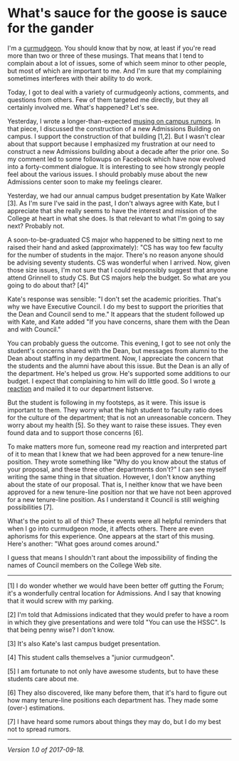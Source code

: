 What's sauce for the goose is sauce for the gander
==================================================

I'm a [curmudgeon](curmudgeon).  You should know that by now, at least if
you're read more than two or three of these musings.  That means that I
tend to complain about a lot of issues, some of which seem minor to other
people, but most of which are important to me.  And I'm sure that my
complaining sometimes interferes with their ability to do work.

Today, I got to deal with a variety of curmudgeonly actions, comments, 
and questions from others.  Few of them targeted me directly, but they
all certainly involved me.  What's happened?  Let's see.

Yesterday, I wrote a longer-than-expected [musing on campus
rumors](campus-rumors).  In that piece, I discussed the construction
of a new Admissions Building on campus.  I support the construction of
that building [1,2].  But I wasn't clear about that support because I
emphasized my frustration at our need to construct a new Admissions
building about a decade after the prior one.  So my comment led to
some followups on Facebook which have now evolved into a forty-comment
dialogue.  It is interesting to see how strongly people feel about the
various issues.  I should probably muse about the new Admissions center
soon to make my feelings clearer.

Yesterday, we had our annual campus budget presentation by Kate Walker
[3].  As I'm sure I've said in the past, I don't always agree with Kate,
but I appreciate that she really seems to have the interest and mission
of the College at heart in what she does.  Is that relevant to what I'm
going to say next?  Probably not.

A soon-to-be-graduated CS major who happened to be sitting next to me
raised their hand and asked (approximately): "CS has way too few faculty
for the number of students in the major.  There's no reason anyone should
be advising seventy students.  CS was wonderful when I arrived.  Now,
given those size issues, I'm not sure that I could responsibly suggest
that anyone attend Grinnell to study CS.  But CS majors help the budget.
So what are you going to do about that? [4]"

Kate's response was sensible: "I don't set the academic priorities.  That's
why we have Executive Council.  I do my best to support the priorities that
the Dean and Council send to me."  It appears that the student followed up
with Kate, and Kate added "If you have concerns, share them with the Dean
and with Council."

You can probably guess the outcome.  This evening, I got to see not only
the student's concerns shared with the Dean, but messages from alumni to
the Dean about staffing in my department.  Now, I appreciate the concern
that the students and the alumni have about this issue.  But the Dean
is an ally of the department.  He's helped us grow.  He's supported
some additions to our budget.  I expect that complaining to him will
do little good.  So I wrote [a reaction](please-chill) and mailed it to
our department listserve.

But the student is following in my footsteps, as it were.  This issue
is important to them.  They worry what the high student to faculty ratio
does for the culture of the department; that is not an unreasonable concern.
They worry about my health [5].  So they want to raise these issues.
They even found data and to support those concerns [6].

To make matters more fun, someone read my reaction and interpreted part
of it to mean that I knew that we had been approved for a new tenure-line
position.  They wrote something like "Why do you know about the status of
your proposal, and these three other departments don't?"  I can see myself
writing the same thing in that situation.  However, I don't know anything
about the state of our proposal.  That is, I neither know that we have
been approved for a new tenure-line position nor that we have not been
approved for a new tenure-line position.  As I understand it Council is 
still weighing possibilities [7].

What's the point to all of this?  These events were all helpful reminders
that when I go into curmudgeon mode, it affects others.  There are even
aphorisms for this experience.  One appears at the start of this musing.
Here's another: "What goes around comes around."

I guess that means I shouldn't rant about the impossibility of finding
the names of Council members on the College Web site.

---

[1] I do wonder whether we would have been better off gutting the Forum;
it's a wonderfully central location for Admissions.  And I say that knowing
that it would screw with my parking.

[2] I'm told that Admissions indicated that they would prefer to have a
room in which they give presentations and were told "You can use the
HSSC".  Is that being penny wise?  I don't know.

[3] It's also Kate's last campus budget presentation.

[4] This student calls themselves a "junior curmudgeon".

[5] I am fortunate to not only have awesome students, but to have these
students care about me.

[6] They also discovered, like many before them, that it's hard to figure
out how many tenure-line positions each department has.  They made some
(over-) estimations.

[7] I have heard some rumors about things they may do, but I do my best
not to spread rumors.

---

*Version 1.0 of 2017-09-18.*
